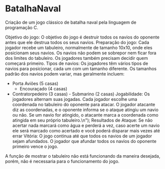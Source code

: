 # BatalhaNaval
Criação de um jogo clássico de batalha naval pela linguagem de programação C.


 Objetivo do jogo: O objetivo do jogo é destruir todos os navios do oponente antes que ele destrua todos os seus navios. 
  Preparação do jogo: Cada jogador recebe um tabuleiro, normalmente de tamanho 10x10, onde eles posicionam seus navios.
 Os navios não podem se sobrepor nem ficar fora dos limites do tabuleiro. Os jogadores também precisam decidir quem começará primeiro.
 Tipos de navios: Os jogadores têm vários tipos de navios para posicionar, cada um com um tamanho diferente. Os tamanhos padrão dos navios podem variar, mas geralmente incluem: 
  - Porta Aviões (5 casas) 
     - Encouraçado (4 casas) 
   - Contratorpedeiro (3 casas) 
    - Submarino (2 casas)
 Jogabilidade: Os jogadores alternam suas jogadas. Cada jogador escolhe uma coordenada no tabuleiro do oponente para atacar.
O jogador atacante diz as coordenadas, e o oponente informa se o ataque atingiu um navio ou não. Se um navio for atingido, o atacante marca a coordenada como atingida em seu próprio tabuleiro.\n"); Resultados de Ataque: Se não acertar nada marcará como água e perderá a vez, caso acerte um navio ele será marcado como acertado e você poderá disparar mais vezes até errar 
Vitória: O jogo continua até que todos os navios de um jogador sejam afundados. O jogador que afundar todos os navios do oponente primeiro vence o jogo.

A função de mostrar o tabuleiro não está funcionando da maneira desejada, porém, não é necessaria para o funcionamento do jogo.
